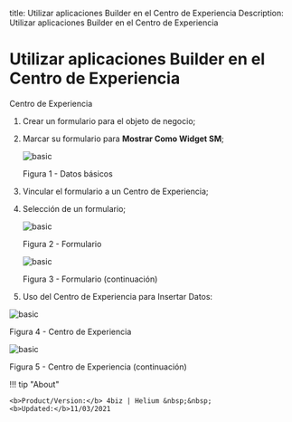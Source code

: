 title: Utilizar aplicaciones Builder en el Centro de Experiencia
Description: Utilizar aplicaciones Builder en el Centro de Experiencia
# Utilizar aplicaciones Builder en el Centro de Experiencia

Centro de Experiencia

1.  Crear un formulario para el objeto de negocio;

2.  Marcar su formulario para **Mostrar Como Widget SM**;

    ![basic](images/builder-sm-5.jpg)

    Figura 1 - Datos básicos

3.  Vincular el formulario a un Centro de Experiencia;

4.  Selección de un formulario;

    ![basic](images/builder-sm-7.png)

    Figura 2 - Formulario

    ![basic](images/builder-sm-8.png)

    Figura 3 - Formulario (continuación)

5.  Uso del Centro de Experiencia para Insertar Datos:

![basic](images/builder-sm-9.png)

Figura 4 - Centro de Experiencia


![basic](images/builder-sm-10.png)

Figura 5 - Centro de Experiencia (continuación)



!!! tip "About"

    <b>Product/Version:</b> 4biz | Helium &nbsp;&nbsp;
    <b>Updated:</b>11/03/2021
